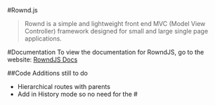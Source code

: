 #Rownd.js

> Rownd is a simple and lightweight front end MVC (Model View Controller) framework designed for small and large single page applications.

#Documentation
To view the documentation for RowndJS, go to the website: [RowndJS Docs](http://silverlight513.github.io/Rownd/)

##Code Additions still to do
 - Hierarchical routes with parents
 - Add in History mode so no need for the #